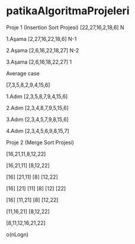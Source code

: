# patikaAlgoritmaProjeleri

Proje 1 (Insertion Sort Projesi)
[22,27,16,2,18,6] N

1.Aşama
[2,27,16,22,18,6] N-1

2.Aşama
[2,6,16,22,18,27] N-2

3.Aşama
[2,6,16,18,22,27] 1

Average case

[7,3,5,8,2,9,4,15,6]

1.Adım
[2,3,5,8,7,9,4,15,6]

2.Adım
[2,3,4,8,7,9,5,15,6]

3.Adım
[2,3,4,5,7,9,8,15,6]

4.Adım
[2,3,4,5,6,9,8,15,7]


Proje 2 (Merge Sort Projesi)

[16,21,11,8,12,22] 

[16,21,11]           [8,12,22]

[16]   [21,11]       [8]    [12,22]

[16]  [21]  [11]     [8]  [12]  [22]	
 
[16]  [11,21]        [8]  [12,22]

[11,16,21]           [8,12,22]

[8,11,12,16,21,22]  

o(nLogn)
